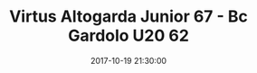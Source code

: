 ---
title: Virtus Altogarda Junior 67 - Bc Gardolo U20 62
date: 2017-10-19 21:30:00
squadra-a: Virtus Altogarda Junior
punteggio-a: 67
squadra-b: Bc Gardolo U20
punteggio-b: 62
partite/squadra: promozione-17-18
luogo: Palestra ENAIP
categoria: promozione
---